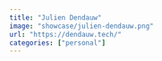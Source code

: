 ```yaml
---
title: "Julien Dendauw"
image: "showcase/julien-dendauw.png"
url: "https://dendauw.tech/"
categories: ["personal"]
---
```

